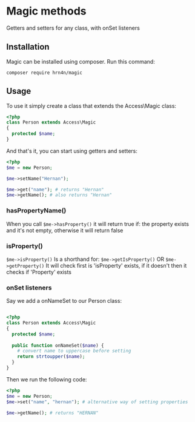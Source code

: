 # Magic methods
Getters and setters for any class, with onSet listeners

## Installation

Magic can be installed using composer. Run this command:

```
composer require hrn4n/magic
```

## Usage 
To use it simply create a class that extends the Access\\Magic class:

```php
<?php 
class Person extends Access\Magic
{
  protected $name;
}

```

And that's it, you can start using getters and setters:

```php
<?php
$me = new Person;

$me->setName("Hernan");

$me->get("name"); # returns "Hernan"
$me->getName(); # also returns "Hernan"
```

### hasPropertyName()

When you call `$me->hasProperty()` it will return true if: the property exists and it's not empty, otherwise it will return false


### isProperty()

`$me->isProperty()` Is a shorthand for: `$me->getIsProperty()` OR `$me->getProperty()`
It will check first is 'isProperty' exists, if it doesn't then it checks if 'Property' exists

### onSet listeners

Say we add a onNameSet to our Person class:

```php

<?php 
class Person extends Access\Magic
{
  protected $name;
  
  public function onNameSet($name) {
    # convert name to uppercase before setting 
    return strtoupper($name);
  }
}
```

Then we run the following code:

```php
<?php 
$me = new Person;
$me->set("name", "hernan"); # alternative way of setting properties

$me->getName(); # returns "HERNAN"
```
